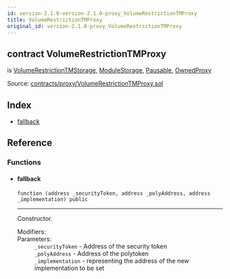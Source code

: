 ```yaml
---
id: version-2.1.0-version-2.1.0-proxy_VolumeRestrictionTMProxy
title: VolumeRestrictionTMProxy
original_id: version-2.1.0-proxy_VolumeRestrictionTMProxy
---
```


<div class="contract-doc"><div class="contract"><h2 class="contract-header"><span class="contract-kind">contract</span> VolumeRestrictionTMProxy</h2><p class="base-contracts"><span>is</span> <a href="storage_VolumeRestrictionTMStorage.html">VolumeRestrictionTMStorage</a><span>, </span><a href="modules_ModuleStorage.html">ModuleStorage</a><span>, </span><a href="Pausable.html">Pausable</a><span>, </span><a href="proxy_OwnedProxy.html">OwnedProxy</a></p><div class="source">Source: <a href="https://github.com/PolymathNetwork/polymath-core/blob/v2.1.0/contracts/proxy/VolumeRestrictionTMProxy.sol" target="_blank">contracts/proxy/VolumeRestrictionTMProxy.sol</a></div></div><div class="index"><h2>Index</h2><ul><li><a href="proxy_VolumeRestrictionTMProxy.html#">fallback</a></li></ul></div><div class="reference"><h2>Reference</h2><div class="functions"><h3>Functions</h3><ul><li><div class="item function"><span id="fallback" class="anchor-marker"></span><h4 class="name">fallback</h4><div class="body"><code class="signature">function <strong></strong><span>(address _securityToken, address _polyAddress, address _implementation) </span><span>public </span></code><hr/><div class="description"><p>Constructor.</p></div><dl><dt><span class="label-modifiers">Modifiers:</span></dt><dd></dd><dt><span class="label-parameters">Parameters:</span></dt><dd><div><code>_securityToken</code> - Address of the security token</div><div><code>_polyAddress</code> - Address of the polytoken</div><div><code>_implementation</code> - representing the address of the new implementation to be set</div></dd></dl></div></div></li></ul></div></div></div>
